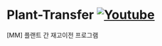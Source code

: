 # Plant-Transfer [![Youtube](https://img.shields.io/badge/Youtube-ff0000?style=flat&logo=youtube)](https://youtu.be/eVGDCv9Pv08?si=_cRmEfF53j4y4sk9)
[MM] 플랜트 간 재고이전 프로그램
